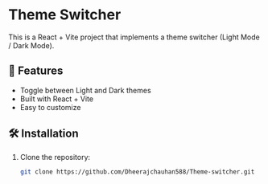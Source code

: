 # Theme Switcher

This is a React + Vite project that implements a theme switcher (Light Mode / Dark Mode).

## 🚀 Features

- Toggle between Light and Dark themes
- Built with React + Vite
- Easy to customize

## 🛠️ Installation

1. Clone the repository:
   ```bash
   git clone https://github.com/Dheerajchauhan588/Theme-switcher.git
   ```
